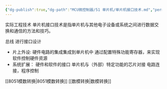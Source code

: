 ```yaml
---
{"dg-publish":true,"dg-path":"MCU微控制器/51 单片机/单片机接口技术.md","permalink":"/MCU微控制器/51 单片机/单片机接口技术/","dgPassFrontmatter":true,"noteIcon":"","created":"2024-05-31T12:17:32.244+08:00","updated":"2024-07-30T15:59:54.395+08:00"}
---
```


实际工程技术
单片机接口技术是指单片机与其他电子设备或系统之间进行数据交换和通信的方法和技巧。

总线 进行接口设计
- 片上外设: 
	硬件电路的集成集成到单片机中
	通过配置特殊功能寄存器，来实现软件控制硬件资源
- 系统扩展：
	硬件和软件的接口
	单片机与（外部）特定功能的芯片对接
	电路连接，程序控制
	
[[8051模数转换\|8051模数转换]]
[[数模转换\|数模转换]]
